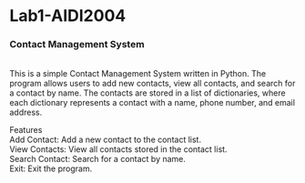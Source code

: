 # Lab1-AIDI2004
<H3><B>Contact Management System</B></H3>
</br>This is a simple Contact Management System written in Python. The program allows users to add new contacts, view all contacts, and search for a contact by name. The contacts are stored in a list of dictionaries, where each dictionary represents a contact with a name, phone number, and email address.

Features
</br>Add Contact: Add a new contact to the contact list.
</br>View Contacts: View all contacts stored in the contact list.
</br>Search Contact: Search for a contact by name.
</br>Exit: Exit the program.


